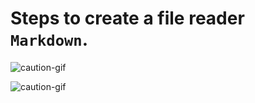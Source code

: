 # Steps to create a file reader `Markdown`.

![caution-gif](https://media.giphy.com/media/cnuGvE0TF1vKFm4dV2/giphy.gif)

![caution-gif](https://media.giphy.com/media/FGG1TRyh7mHMk/giphy.gif)
